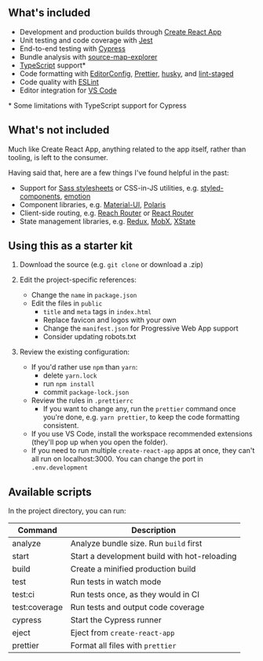 ## What's included

- Development and production builds through [Create React App](https://create-react-app.dev/)
- Unit testing and code coverage with [Jest](https://jestjs.io/)
- End-to-end testing with [Cypress](https://www.cypress.io/)
- Bundle analysis with [source-map-explorer](https://github.com/danvk/source-map-explorer)
- [TypeScript](https://www.typescriptlang.org/) support\*
- Code formatting with [EditorConfig](https://editorconfig.org/), [Prettier](https://prettier.io/), [husky](https://github.com/typicode/husky), and [lint-staged](https://github.com/okonet/lint-staged)
- Code quality with [ESLint](https://eslint.org/)
- Editor integration for [VS Code](https://code.visualstudio.com/)

<super>\*</super> Some limitations with TypeScript support for Cypress

## What's not included

Much like Create React App, anything related to the app itself, rather than tooling, is left to the consumer.

Having said that, here are a few things I've found helpful in the past:

- Support for [Sass stylesheets](https://create-react-app.dev/docs/adding-a-sass-stylesheet)
  or CSS-in-JS utilities, e.g. [styled-components](https://www.styled-components.com/), [emotion](https://emotion.sh/docs/introduction)
- Component libraries, e.g. [Material-UI](https://material-ui.com/), [Polaris](https://polaris.shopify.com/)
- Client-side routing, e.g. [Reach Router](https://reach.tech/router) or [React Router](https://reacttraining.com/react-router/)
- State management libraries, e.g. [Redux](https://redux-toolkit.js.org/), [MobX](https://mobx.js.org/README.html), [XState](https://xstate.js.org/docs/)

## Using this as a starter kit

1. Download the source (e.g. `git clone` or download a .zip)

2. Edit the project-specific references:

   - Change the `name` in `package.json`
   - Edit the files in `public`
     - `title` and `meta` tags in `index.html`
     - Replace favicon and logos with your own
     - Change the `manifest.json` for Progressive Web App support
     - Consider updating robots.txt

3. Review the existing configuration:

   - If you'd rather use `npm` than `yarn`:
     - delete `yarn.lock`
     - run `npm install`
     - commit `package-lock.json`
   - Review the rules in `.prettierrc`
     - If you want to change any, run the `prettier` command once you're done, e.g. `yarn prettier`, to keep the code formatting consistent.
   - If you use VS Code, install the workspace recommended extensions (they'll pop up when you open the folder).
   - If you need to run multiple `create-react-app` apps at once, they can't all run on localhost:3000. You can change the port in `.env.development`

## Available scripts

In the project directory, you can run:

| Command       | Description                                  |
| ------------- | -------------------------------------------- |
| analyze       | Analyze bundle size. Run `build` first       |
| start         | Start a development build with hot-reloading |
| build         | Create a minified production build           |
| test          | Run tests in watch mode                      |
| test:ci       | Run tests once, as they would in CI          |
| test:coverage | Run tests and output code coverage           |
| cypress       | Start the Cypress runner                     |
| eject         | Eject from `create-react-app`                |
| prettier      | Format all files with `prettier`             |
